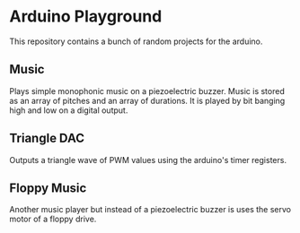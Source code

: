 # Arduino Playground
This repository contains a bunch of random projects for the arduino.

## Music
Plays simple monophonic music on a piezoelectric buzzer.
Music is stored as an array of pitches and an array of durations.
It is played by bit banging high and low on a digital output.

## Triangle DAC
Outputs a triangle wave of PWM values using the arduino's timer registers.

## Floppy Music
Another music player but instead of a piezoelectric buzzer is uses the
servo motor of a floppy drive.
